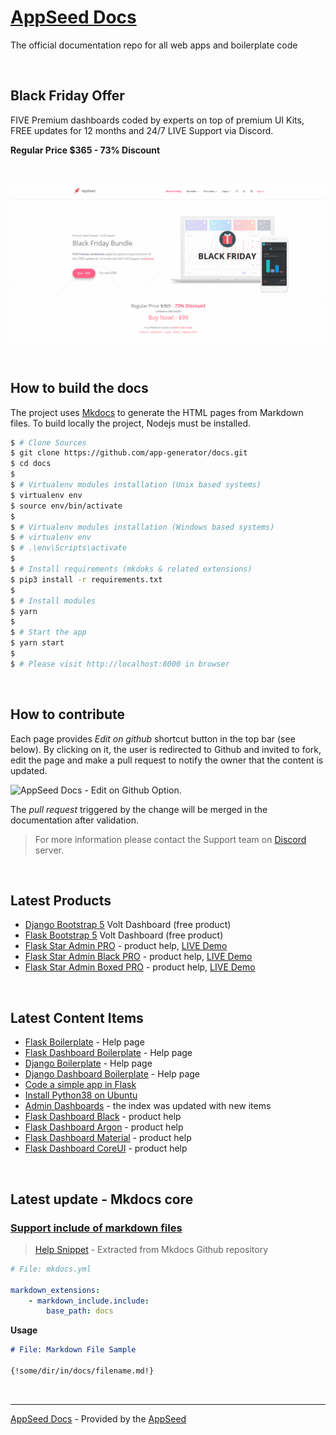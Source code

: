 # [AppSeed Docs](https://docs.appseed.us)

The official documentation repo for all web apps and boilerplate code 

<br />

## Black Friday Offer

FIVE Premium dashboards coded by experts on top of premium UI Kits, FREE updates for 12 months and 24/7 LIVE Support via Discord.

**Regular Price $365 - 73% Discount** 

<br />

![Black Friday Offer - AppSeed.](https://raw.githubusercontent.com/black-friday-deals/black-friday-deals/main/media/bf-appseed-intro.gif)

<br />

## How to build the docs

The project uses [Mkdocs](https://www.mkdocs.org/) to generate the HTML pages from Markdown files. To build locally the project, Nodejs must be installed.

```bash
$ # Clone Sources
$ git clone https://github.com/app-generator/docs.git
$ cd docs
$
$ # Virtualenv modules installation (Unix based systems)
$ virtualenv env
$ source env/bin/activate
$
$ # Virtualenv modules installation (Windows based systems)
$ # virtualenv env
$ # .\env\Scripts\activate
$
$ # Install requirements (mkdoks & related extensions)
$ pip3 install -r requirements.txt
$
$ # Install modules
$ yarn
$
$ # Start the app
$ yarn start
$
$ # Please visit http://localhost:8000 in browser
```

<br />

## How to contribute

Each page provides *Edit on github* shortcut button in the top bar (see below). By clicking on it, the user is redirected to Github and invited to fork, edit the page and make a pull request to notify the owner that the content is updated.

![AppSeed Docs - Edit on Github Option.](https://raw.githubusercontent.com/app-generator/docs/master/static/docs-edit-page-option.jpg)

The *pull request* triggered by the change will be merged in the documentation after validation.

> For more information please contact the Support team on [Discord](https://discord.gg/fZC6hup) server.

<br />

## Latest Products

- [Django Bootstrap 5](https://docs.appseed.us/admin-dashboards/django-dashboard-volt/) Volt Dashboard (free product)
- [Flask Bootstrap 5](https://docs.appseed.us/admin-dashboards/flask-dashboard-volt/) Volt Dashboard (free product)
- [Flask Star Admin PRO](https://docs.appseed.us/admin-dashboards/flask-dashboard-staradmin-pro/) - product help, [LIVE Demo](https://flask-dashboard-staradmin-pro.appseed.us/)
- [Flask Star Admin Black PRO](https://docs.appseed.us/admin-dashboards/flask-dashboard-staradmin-black-pro/) - product help, [LIVE Demo](https://flask-dashboard-staradmin-black-pro.appseed.us/)
- [Flask Star Admin Boxed PRO](https://docs.appseed.us/admin-dashboards/flask-dashboard-staradmin-boxed-pro/) - product help, [LIVE Demo](https://flask-dashboard-staradmin-boxed-pro.appseed.us/)

<br />

## Latest Content Items

- [Flask Boilerplate](https://docs.appseed.us/boilerplate-code/flask/) - Help page
- [Flask Dashboard Boilerplate](https://docs.appseed.us/boilerplate-code/flask/) - Help page
- [Django Boilerplate](https://docs.appseed.us/boilerplate-code/django/) - Help page
- [Django Dashboard Boilerplate](https://docs.appseed.us/boilerplate-code/django-dashboard/) - Help page
- [Code a simple app in Flask](https://docs.appseed.us/tutorials/flask-understand-flask-code-simple-app/)
- [Install Python38 on Ubuntu](https://docs.appseed.us/how-to/install-python38-ubuntu/)
- [Admin Dashboards](https://docs.appseed.us/admin-dashboards/) - the index was updated with new items
- [Flask Dashboard Black](https://docs.appseed.us/admin-dashboards/flask-dashboard-black/) - product help
- [Flask Dashboard Argon](https://docs.appseed.us/admin-dashboards/flask-dashboard-argon/) - product help
- [Flask Dashboard Material](https://docs.appseed.us/admin-dashboards/flask-dashboard-material/) - product help
- [Flask Dashboard CoreUI](https://docs.appseed.us/admin-dashboards/flask-dashboard-coreui/) - product help

<br />

## Latest update - Mkdocs core

### [Support include of markdown files](https://github.com/mkdocs/mkdocs/issues/777)

> [Help Snippet](https://github.com/mkdocs/mkdocs/issues/777#issuecomment-308266201) - Extracted from Mkdocs Github repository

```yaml
# File: mkdocs.yml

markdown_extensions:
    - markdown_include.include:
        base_path: docs
```

**Usage**

```md
# File: Markdown File Sample

{!some/dir/in/docs/filename.md!}

```

<br />

---
[AppSeed Docs](https://docs.appseed.us) - Provided by the [AppSeed](https://appseed.us)
